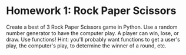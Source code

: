 # Homework 1: Rock Paper Scissors
Create a best of 3 Rock Paper Scissors game in Python. Use a random number generator to have the computer play. A 
player can win, lose, or draw. Use functions! 
Hint: you'll probably want functions to get a user's play, the computer's play, to determine the winner of a round, etc.
